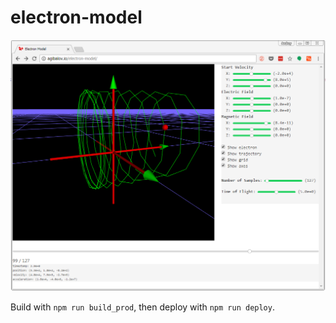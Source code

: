 # electron-model

![demo](https://github.com/agibalov/electron-model/raw/master/demo.png)

Build with `npm run build_prod`, then deploy with `npm run deploy`.
